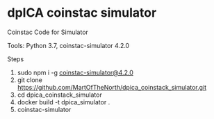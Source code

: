 # dpICA coinstac simulator
Coinstac Code for Simulator

Tools: Python 3.7, coinstac-simulator 4.2.0

Steps
1) sudo npm i -g coinstac-simulator@4.2.0
2) git clone https://github.com/MartOfTheNorth/dpica_coinstack_simulator.git
3) cd dpica_coinstack_simulator
4) docker build -t dpica_simulator .
5) coinstac-simulator
